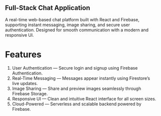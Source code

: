 ## Full-Stack Chat Application

A real-time web-based chat platform built with React and Firebase, supporting instant messaging, image sharing, and secure user authentication. Designed for smooth communication with a modern and responsive UI.

# Features

1. User Authentication — Secure login and signup using Firebase Authentication.
2. Real-Time Messaging — Messages appear instantly using Firestore’s live updates.
3. Image Sharing — Share and preview images seamlessly through Firebase Storage.
4. Responsive UI — Clean and intuitive React interface for all screen sizes.
5. Cloud-Powered — Serverless and scalable backend powered by Firebase.
